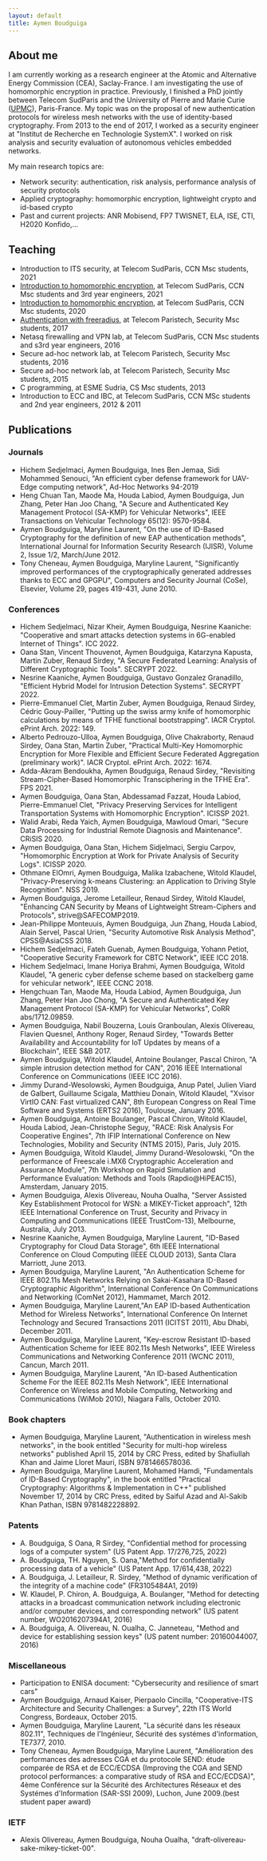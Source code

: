 ```yaml
---
layout: default
title: Aymen Boudguiga
---
```


## About me

  I am currently working as a research engineer at the Atomic and Alternative Energy Commission (CEA), Saclay-France. I am investigating the use of homomorphic encryption in practice.
  Previously, I finished a PhD jointly between Telecom SudParis and the University of Pierre and Marie Curie ([UPMC](https://www.telecom-sudparis.eu/)), Paris-France. My topic was on the proposal of new authentication protocols for wireless mesh networks with the use of identity-based cryptography. From 2013 to the end of 2017, I worked as a security engineer at "Institut de Recherche en Technologie SystemX". I worked on risk analysis and security evaluation of autonomous vehicles embedded networks.


  My main research topics are:

  - Network security: authentication, risk analysis, performance analysis of security protocols
  - Applied cryptography: homomorphic encryption, lightweight crypto and id-based crypto
  - Past and current projects: ANR Mobisend, FP7 TWISNET, ELA, ISE, CTI, H2020 Konfido,...

## Teaching
  - Introduction to ITS security, at Telecom SudParis, CCN Msc students, 2021
  - [Introduction to homomorphic encryption](https://drive.google.com/file/d/1NjYllN7DoxRUiTAeJkyMOeHBnRozKiG7/view?usp=sharing), at Telecom SudParis, CCN Msc students and 3rd year engineers, 2021
  - [Introduction to homomorphic encryption](https://drive.google.com/file/d/1NjYllN7DoxRUiTAeJkyMOeHBnRozKiG7/view?usp=sharing), at Telecom SudParis, CCN Msc students, 2020
  - [Authentication with freeradius](https://drive.google.com/open?id=0By-svYdEGlt9UEhSOHlNdXBJLTA), at Telecom Paristech, Security Msc students, 2017
  - Netasq firewalling and VPN lab, at Telecom SudParis, CCN Msc students and s3rd year engineers, 2016
  - Secure ad-hoc network lab, at Telecom Paristech, Security Msc students, 2016
  - Secure ad-hoc network lab, at Telecom Paristech, Security Msc students, 2015
  - C programming, at ESME Sudria, CS Msc students, 2013
  - Introduction to ECC and IBC, at Telecom SudParis, CCN MSc students and 2nd year engineers, 2012 & 2011

## Publications

### Journals

  - Hichem Sedjelmaci, Aymen Boudguiga, Ines Ben Jemaa, Sidi Mohammed Senouci, "An efficient cyber defense framework for UAV-Edge computing network", Ad-Hoc Networks 94-2019
  - Heng Chuan Tan, Maode Ma, Houda Labiod, Aymen Boudguiga, Jun Zhang, Peter Han Joo Chang, "A Secure and Authenticated Key Management Protocol (SA-KMP) for Vehicular Networks", IEEE Transactions on Vehicular Technology 65(12): 9570-9584.
  - Aymen Boudguiga, Maryline Laurent, "On the use of ID-Based Cryptography for the definition of new EAP authentication methods", International Journal for Information Security Research (IJISR), Volume 2, Issue 1/2, March/June 2012.
  - Tony Cheneau, Aymen Boudguiga, Maryline Laurent, "Significantly improved performances of the cryptographically generated addresses thanks to ECC and GPGPU", Computers and Security Journal (CoSe), Elsevier, Volume 29, pages 419-431, June 2010.

### Conferences

  - Hichem Sedjelmaci, Nizar Kheir, Aymen Boudguiga, Nesrine Kaaniche: "Cooperative and smart attacks detection systems in 6G-enabled Internet of Things". ICC 2022.
  - Oana Stan, Vincent Thouvenot, Aymen Boudguiga, Katarzyna Kapusta, Martin Zuber, Renaud Sirdey, "A Secure Federated Learning: Analysis of Different Cryptographic Tools". SECRYPT 2022.
  - Nesrine Kaaniche, Aymen Boudguiga, Gustavo Gonzalez Granadillo, "Efficient Hybrid Model for Intrusion Detection Systems". SECRYPT 2022.
  - Pierre-Emmanuel Clet, Martin Zuber, Aymen Boudguiga, Renaud Sirdey, Cédric Gouy-Pailler, "Putting up the swiss army knife of homomorphic calculations by means of TFHE functional bootstrapping". IACR Cryptol. ePrint Arch. 2022: 149.
  - Alberto Pedrouzo-Ulloa, Aymen Boudguiga, Olive Chakraborty, Renaud Sirdey, Oana Stan, Martin Zuber, "Practical Multi-Key Homomorphic Encryption for More Flexible and Efficient Secure Federated Aggregation (preliminary work)". IACR Cryptol. ePrint Arch. 2022: 1674.
  - Adda-Akram Bendoukha, Aymen Boudguiga, Renaud Sirdey, "Revisiting Stream-Cipher-Based Homomorphic Transciphering in the TFHE Era". FPS 2021.
  - Aymen Boudguiga, Oana Stan, Abdessamad Fazzat, Houda Labiod, Pierre-Emmanuel Clet, "Privacy Preserving Services for Intelligent Transportation Systems with Homomorphic Encryption". ICISSP 2021.
  - Walid Arabi, Reda Yaich, Aymen Boudguiga, Mawloud Omari, "Secure Data Processing for Industrial Remote Diagnosis and Maintenance". CRiSIS 2020.
  - Aymen Boudguiga, Oana Stan, Hichem Sidjelmaci, Sergiu Carpov, "Homomorphic Encryption at Work for Private Analysis of Security Logs". ICISSP 2020.
  - Othmane ElOmri, Aymen Boudguiga, Malika Izabachene, Witold Klaudel, "Privacy-Preserving k-means Clustering: an Application to Driving Style Recognition". NSS 2019.
  - Aymen Boudguiga, Jerome Letailleur, Renaud Sirdey, Witold Klaudel, "Enhancing CAN Security by Means of Lightweight Stream-Ciphers and Protocols", strive@SAFECOMP2019.
  - Jean-Philippe Monteuuis, Aymen Boudguiga, Jun Zhang, Houda Labiod, Alain Servel, Pascal Urien, "Security Automotive Risk Analysis Method", CPSS@AsiaCSS 2018.
  - Hichem Sedjelmaci, Fateh Guenab, Aymen Boudguiga, Yohann Petiot, "Cooperative Security Framework for CBTC Network", IEEE ICC 2018.
  - Hichem Sedjelmaci, Imane Horiya Brahmi, Aymen Boudguiga, Witold Klaudel, "A generic cyber defense scheme based on stackelberg game for vehicular network", IEEE CCNC 2018.
  - Hengchuan Tan, Maode Ma, Houda Labiod, Aymen Boudguiga, Jun Zhang, Peter Han Joo Chong, "A Secure and Authenticated Key Management Protocol (SA-KMP) for Vehicular Networks", CoRR abs/1712.09859.
  - Aymen Boudguiga, Nabil Bouzerna, Louis Granboulan, Alexis Olivereau, Flavien Quesnel, Anthony Roger, Renaud Sirdey, "Towards Better Availability and Accountability for IoT Updates by means of a Blockchain", IEEE S&B 2017.
  - Aymen Boudguiga, Witold Klaudel, Antoine Boulanger, Pascal Chiron, "A simple intrusion detection method for CAN", 2016 IEEE International Conference on Communications (IEEE ICC 2016).
  - Jimmy Durand-Wesolowski, Aymen Boudguiga, Anup Patel, Julien Viard de Galbert, Guillaume Scigala, Matthieu Donain, Witold Klaudel, "Xvisor VirtIO CAN: Fast virtualized CAN", 8th European Congress on Real Time Software and Systems (ERTS2 2016), Toulouse, January 2016.
  - Aymen Boudguiga, Antoine Boulanger, Pascal Chiron, Witold Klaudel, Houda Labiod, Jean-Christophe Seguy, "RACE: Risk Analysis For Cooperative Engines",  7th IFIP International Conference on New Technologies, Mobility and Security (NTMS 2015), Paris, July 2015.
  - Aymen Boudguiga, Witold Klaudel, Jimmy Durand-Wesolowski, "On the performance of Freescale i.MX6 Cryptographic Acceleration and Assurance Module", 7th Workshop on Rapid Simulation and Performance Evaluation: Methods and Tools (Rapdio@HiPEAC15), Amsterdam, January 2015.
  - Aymen Boudguiga, Alexis Olivereau, Nouha Oualha, "Server Assisted Key Establishment Protocol for WSN: a MIKEY-Ticket approach", 12th IEEE International Conference on Trust, Security and Privacy in Computing and Communications (IEEE TrustCom-13), Melbourne, Australia, July 2013.
  - Nesrine Kaaniche, Aymen Boudguiga, Maryline Laurent, "ID-Based Cryptography for Cloud Data Storage", 6th IEEE International Conference on Cloud Computing (IEEE CLOUD 2013), Santa Clara Marriott, June 2013.
  - Aymen Boudguiga, Maryline Laurent, "An Authentication Scheme for IEEE 802.11s Mesh Networks Relying on Sakai-Kasahara ID-Based Cryptographic Algorithm", International Conference On Communications and Networking (ComNet 2012), Hammamet, March 2012.
  - Aymen Boudguiga, Maryline Laurent,"An EAP ID-based Authentication Method for Wireless Networks", International Conference On Internet Technology and Secured Transactions 2011 (ICITST 2011), Abu Dhabi, December 2011.
  - Aymen Boudguiga, Maryline Laurent, "Key-escrow Resistant ID-based Authentication Scheme for IEEE 802.11s Mesh Networks", IEEE Wireless Communications and Networking Conference 2011 (WCNC 2011), Cancun, March 2011.
  - Aymen Boudguiga, Maryline Laurent, "An ID-based Authentication Scheme For the IEEE 802.11s Mesh Network", IEEE International Conference on Wireless and Mobile Computing, Networking and Communications (WiMob 2010), Niagara Falls, October 2010.

### Book chapters

  - Aymen Boudguiga, Maryline Laurent, "Authentication in wireless mesh networks", in the book entitled "Security for multi-hop wireless networks" published April 15, 2014 by CRC Press, edited by Shafiullah Khan and Jaime Lloret Mauri, ISBN 9781466578036.
  - Aymen Boudguiga, Maryline Laurent, Mohamed Hamdi, "Fundamentals of ID-Based Cryptography", in the book entitled "Practical Cryptography: Algorithms & Implementation in C++" published November  17, 2014 by CRC Press, edited by Saiful Azad and Al-Sakib Khan Pathan, ISBN 9781482228892.

### Patents

  - A. Boudguiga, S Oana, R Sirdey, "Confidential method for processing logs of a computer system" (US Patent App. 17/276,725, 2022)
  - A. Boudguiga, TH. Nguyen, S. Oana,"Method for confidentially processing data of a vehicle" (US Patent App. 17/614,438, 2022)
  - A. Boudguiga, J. Letailleur, R. Sirdey, "Method of dynamic verification of the integrity of a machine code" (FR3105484A1, 2019)
  - W. Klaudel, P. Chiron, A. Boudguiga, A. Boulanger, "Method for detecting attacks in a broadcast communication network including electronic and/or computer devices, and corresponding network" (US patent number, WO2016207394A1, 2016)
  - A. Boudguiga, A. Olivereau, N. Oualha, C. Janneteau, "Method and device for establishing session keys" (US patent number: 20160044007, 2016)

### Miscellaneous

  - Participation to ENISA document: "Cybersecurity and resilience of smart cars"
  - Aymen Boudguiga, Arnaud Kaiser, Pierpaolo Cincilla, "Cooperative-ITS Architecture and Security Challenges: a Survey", 22th ITS World Congress, Bordeaux, October 2015.
  - Aymen Boudguiga, Maryline Laurent, "La sécurité dans les réseaux 802.11", Techniques de l'Ingénieur, Sécurité des systémes d'information, TE7377, 2010.
  - Tony Cheneau, Aymen Boudguiga, Maryline Laurent, "Amélioration des performances des adresses CGA et du protocole SEND: étude comparée de RSA et de ECC/ECDSA (Improving the CGA and SEND protocol performances: a comparative study of RSA and ECC/ECDSA)", 4ème Conférence sur la Sécurité des Architectures Réseaux et des Systémes d'Information (SAR-SSI 2009), Luchon, June 2009.(best student paper award)

### IETF
  - Alexis Olivereau, Aymen Boudguiga, Nouha Oualha, "draft-olivereau-sake-mikey-ticket-00".
